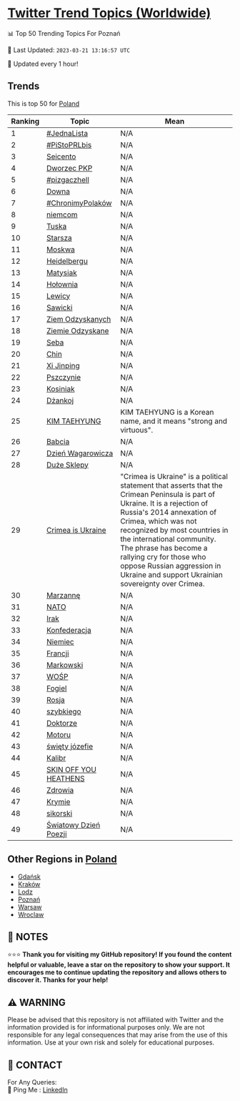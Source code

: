 [Twitter Trend Topics (Worldwide)](https://github.com/ErcinDedeoglu/Twitter-Trend-Topics)
==========


📊 Top 50 Trending Topics For Poznań

📆 Last Updated: `2023-03-21 13:16:57 UTC`

🔧 Updated every 1 hour!


## Trends

This is top 50 for [Poland](</Poland>)

| Ranking | Topic | Mean |
| ------- | ------------ | ------------ |
| 1 | [#JednaLista](http://twitter.com/search?q=%23JednaLista) | N/A |
| 2 | [#PiStoPRLbis](http://twitter.com/search?q=%23PiStoPRLbis) | N/A |
| 3 | [Seicento](http://twitter.com/search?q=Seicento) | N/A |
| 4 | [Dworzec PKP](http://twitter.com/search?q=Dworzec+PKP) | N/A |
| 5 | [#pizgaczhell](http://twitter.com/search?q=%23pizgaczhell) | N/A |
| 6 | [Downa](http://twitter.com/search?q=Downa) | N/A |
| 7 | [#ChronimyPolaków](http://twitter.com/search?q=%23ChronimyPolak%c3%b3w) | N/A |
| 8 | [niemcom](http://twitter.com/search?q=niemcom) | N/A |
| 9 | [Tuska](http://twitter.com/search?q=Tuska) | N/A |
| 10 | [Starsza](http://twitter.com/search?q=Starsza) | N/A |
| 11 | [Moskwa](http://twitter.com/search?q=Moskwa) | N/A |
| 12 | [Heidelbergu](http://twitter.com/search?q=Heidelbergu) | N/A |
| 13 | [Matysiak](http://twitter.com/search?q=Matysiak) | N/A |
| 14 | [Hołownia](http://twitter.com/search?q=Ho%c5%82ownia) | N/A |
| 15 | [Lewicy](http://twitter.com/search?q=Lewicy) | N/A |
| 16 | [Sawicki](http://twitter.com/search?q=Sawicki) | N/A |
| 17 | [Ziem Odzyskanych](http://twitter.com/search?q=Ziem+Odzyskanych) | N/A |
| 18 | [Ziemie Odzyskane](http://twitter.com/search?q=Ziemie+Odzyskane) | N/A |
| 19 | [Seba](http://twitter.com/search?q=Seba) | N/A |
| 20 | [Chin](http://twitter.com/search?q=Chin) | N/A |
| 21 | [Xi Jinping](http://twitter.com/search?q=Xi+Jinping) | N/A |
| 22 | [Pszczynie](http://twitter.com/search?q=Pszczynie) | N/A |
| 23 | [Kosiniak](http://twitter.com/search?q=Kosiniak) | N/A |
| 24 | [Dżankoj](http://twitter.com/search?q=D%c5%bcankoj) | N/A |
| 25 | [KIM TAEHYUNG](http://twitter.com/search?q=KIM+TAEHYUNG) | KIM TAEHYUNG is a Korean name, and it means "strong and virtuous". |
| 26 | [Babcia](http://twitter.com/search?q=Babcia) | N/A |
| 27 | [Dzień Wagarowicza](http://twitter.com/search?q=Dzie%c5%84+Wagarowicza) | N/A |
| 28 | [Duże Sklepy](http://twitter.com/search?q=Du%c5%bce+Sklepy) | N/A |
| 29 | [Crimea is Ukraine](http://twitter.com/search?q=Crimea+is+Ukraine) | "Crimea is Ukraine" is a political statement that asserts that the Crimean Peninsula is part of Ukraine. It is a rejection of Russia's 2014 annexation of Crimea, which was not recognized by most countries in the international community. The phrase has become a rallying cry for those who oppose Russian aggression in Ukraine and support Ukrainian sovereignty over Crimea. |
| 30 | [Marzannę](http://twitter.com/search?q=Marzann%c4%99) | N/A |
| 31 | [NATO](http://twitter.com/search?q=NATO) | N/A |
| 32 | [Irak](http://twitter.com/search?q=Irak) | N/A |
| 33 | [Konfederacja](http://twitter.com/search?q=Konfederacja) | N/A |
| 34 | [Niemiec](http://twitter.com/search?q=Niemiec) | N/A |
| 35 | [Francji](http://twitter.com/search?q=Francji) | N/A |
| 36 | [Markowski](http://twitter.com/search?q=Markowski) | N/A |
| 37 | [WOŚP](http://twitter.com/search?q=WO%c5%9aP) | N/A |
| 38 | [Fogiel](http://twitter.com/search?q=Fogiel) | N/A |
| 39 | [Rosja](http://twitter.com/search?q=Rosja) | N/A |
| 40 | [szybkiego](http://twitter.com/search?q=szybkiego) | N/A |
| 41 | [Doktorze](http://twitter.com/search?q=Doktorze) | N/A |
| 42 | [Motoru](http://twitter.com/search?q=Motoru) | N/A |
| 43 | [święty józefie](http://twitter.com/search?q=%c5%9bwi%c4%99ty+j%c3%b3zefie) | N/A |
| 44 | [Kalibr](http://twitter.com/search?q=Kalibr) | N/A |
| 45 | [SKIN OFF YOU HEATHENS](http://twitter.com/search?q=SKIN+OFF+YOU+HEATHENS) | N/A |
| 46 | [Zdrowia](http://twitter.com/search?q=Zdrowia) | N/A |
| 47 | [Krymie](http://twitter.com/search?q=Krymie) | N/A |
| 48 | [sikorski](http://twitter.com/search?q=sikorski) | N/A |
| 49 | [Światowy Dzień Poezji](http://twitter.com/search?q=%c5%9awiatowy+Dzie%c5%84+Poezji) | N/A |



## Other Regions in [Poland](</Poland>)

* [Gdańsk](</Poland/Gdańsk.md>)
* [Kraków](</Poland/Kraków.md>)
* [Lodz](</Poland/Lodz.md>)
* [Poznań](</Poland/Poznań.md>)
* [Warsaw](</Poland/Warsaw.md>)
* [Wroclaw](</Poland/Wroclaw.md>)



## 📝 NOTES

⭐⭐⭐ **Thank you for visiting my GitHub repository! If you found the content helpful or valuable, leave a star on the repository to show your support. It encourages me to continue updating the repository and allows others to discover it. Thanks for your help!**


## ⚠️ WARNING

Please be advised that this repository is not affiliated with Twitter and the information provided is for informational purposes only. We are not responsible for any legal consequences that may arise from the use of this information. Use at your own risk and solely for educational purposes.


## 📨 CONTACT

 For Any Queries:  
            🏓 Ping Me : [LinkedIn](https://www.linkedin.com/in/ercindedeoglu/)
